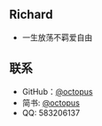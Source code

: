## Richard

* 一生放荡不羁爱自由

## 联系

* GitHub：[@octopus](https://github.com/octopusy)
* 简书: [@octopus](https://www.jianshu.com/u/aee1aeb16c02)
* QQ:  583206137

<!--
## Skill Keywords

#### Software Engineer Keywords

<div class="btn-inline">
    {% for keyword in site.skill_software_keywords %}
    <button class="btn btn-outline" type="button">{{ keyword }}</button>
    {% endfor %}
</div>

#### Mobile Developer Keywords

<div class="btn-inline">
    {% for keyword in site.skill_mobile_app_keywords %}
    <button class="btn btn-outline" type="button">{{ keyword }}</button>
    {% endfor %}
</div>

#### 8爪鱼作坊---分享日常开发过程中的思考和故事

![背景图](/assets/images/qrcode.jpg)-->
